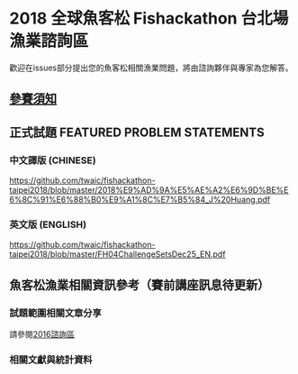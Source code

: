 # 2018 全球魚客松 Fishackathon 台北場漁業諮詢區

歡迎在issues部分提出您的魚客松相關漁業問題，將由諮詢夥伴與專家為您解答。

## [參賽須知](https://github.com/twaic/fishackathon-taipei2018/blob/master/2018fishackathon_guide.md)

## 正式試題 FEATURED PROBLEM STATEMENTS

### 中文譯版 (CHINESE)
https://github.com/twaic/fishackathon-taipei2018/blob/master/2018%E9%AD%9A%E5%AE%A2%E6%9D%BE%E6%8C%91%E6%88%B0%E9%A1%8C%E7%B5%84_J%20Huang.pdf

### 英文版 (ENGLISH)
https://github.com/twaic/fishackathon-taipei2018/blob/master/FH04ChallengeSetsDec25_EN.pdf

## 魚客松漁業相關資訊參考（賽前講座訊息待更新）

### 試題範圍相關文章分享
請參閱[2016諮詢區](https://github.com/twaic/fishackathon-taipei2016/blob/master/README.md)

### 相關文獻與統計資料
